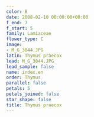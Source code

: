 ```yaml
---
color: B
date: 2008-02-10 00:00:00+00:00
f_end: 7
f_start: 5
family: Lamiaceae
flower_type: C
image:
- M_G_3044.JPG
latin: Thymus praecox
lead: M_G_3044.JPG
lead_sample: false
name: index.en
order: Thymus
parallel: false
petals: 5
petals_joined: false
star_shape: false
title: Thymus praecox
---
```

